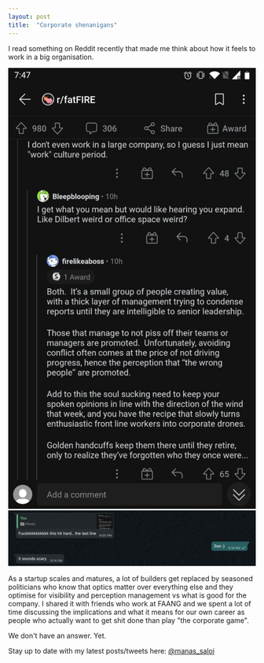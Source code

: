 ```yaml
---
layout: post
title:  "Corporate shenanigans"
---
```


I read something on Reddit recently that made me think about how it feels to work in a big organisation.

![corporate1](/assets/img/corporate1.png)
![corporate2](/assets/img/corporate2.png)

As a startup scales and matures, a lot of builders get replaced by seasoned politicians who know that optics matter over everything else and they optimise for visibility and perception management vs what is good for the company. I shared it with friends who work at FAANG and we spent a lot of time discussing the implications and what it means for our own career as people who actually want to get shit done than play "the corporate game".

We don't have an answer. Yet.

Stay up to date with my latest posts/tweets here: [@manas_saloi](http://twitter.com/manas_saloi)

